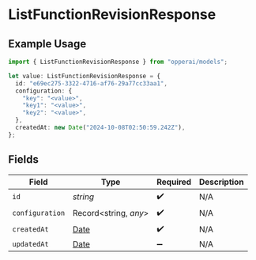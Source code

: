 # ListFunctionRevisionResponse

## Example Usage

```typescript
import { ListFunctionRevisionResponse } from "opperai/models";

let value: ListFunctionRevisionResponse = {
  id: "e69ec275-3322-4716-af76-29a77cc33aa1",
  configuration: {
    "key": "<value>",
    "key1": "<value>",
    "key2": "<value>",
  },
  createdAt: new Date("2024-10-08T02:50:59.242Z"),
};
```

## Fields

| Field                                                                                         | Type                                                                                          | Required                                                                                      | Description                                                                                   |
| --------------------------------------------------------------------------------------------- | --------------------------------------------------------------------------------------------- | --------------------------------------------------------------------------------------------- | --------------------------------------------------------------------------------------------- |
| `id`                                                                                          | *string*                                                                                      | :heavy_check_mark:                                                                            | N/A                                                                                           |
| `configuration`                                                                               | Record<string, *any*>                                                                         | :heavy_check_mark:                                                                            | N/A                                                                                           |
| `createdAt`                                                                                   | [Date](https://developer.mozilla.org/en-US/docs/Web/JavaScript/Reference/Global_Objects/Date) | :heavy_check_mark:                                                                            | N/A                                                                                           |
| `updatedAt`                                                                                   | [Date](https://developer.mozilla.org/en-US/docs/Web/JavaScript/Reference/Global_Objects/Date) | :heavy_minus_sign:                                                                            | N/A                                                                                           |